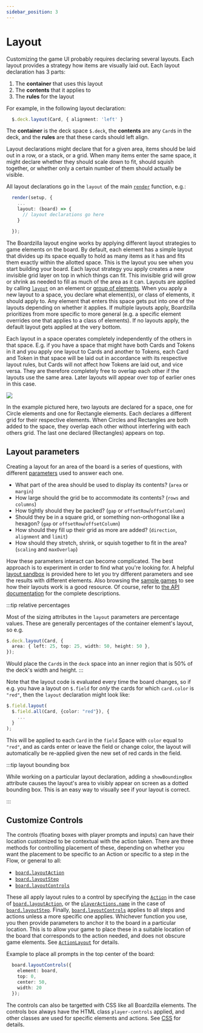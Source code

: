 ```yaml
---
sidebar_position: 3
---
```


# Layout

Customizing the game UI probably requires declaring several layouts. Each layout
provides a strategy how items are visually laid out. Each layout declaration has
3 parts:

1. The **container** that uses this layout
2. The **contents** that it applies to
3. The **rules** for the layout

For example, in the following layout declaration:

```ts
  $.deck.layout(Card, { alignment: 'left' }
```

The **container** is the deck space `$.deck`, the **contents** are any `Card`s
in the deck, and the **rules** are that these cards should left align.

Layout declarations might declare that for a given area, items should be laid
out in a row, or a stack, or a grid. When many items enter the same space, it
might declare whether they should scale down to fit, should squish together, or
whether only a certain number of them should actually be visible.

All layout declarations go in the `layout` of the main
[`render`](../api/modules#render) function, e.g.:

```ts
  render(setup, {
    ...
    layout: (board) => {
      // layout declarations go here
    }

  });
```

The Boardzilla layout engine works by applying different layout strategies to
game elements on the board. By default, each element has a simple layout that
divides up its space equally to hold as many items as it has and fits them
exactly within the allotted space. This is the layout you see when you start
building your board. Each layout strategy you apply creates a new invisible grid
layer on top in which things can fit. This invisible grid will grow or shrink as
needed to fill as much of the area as it can. Layouts are applied by calling
[`layout`](../api/classes/GameElement#layout) on an element or [group of
elements](../api/classes/ElementCollection#layout). When you apply a new layout
to a space, you declare what element(s), or class of elements, it should apply
to. Any element that enters this space gets put into one of the layouts
depending on whether it applies. If multiple layouts apply, Boardzilla
prioritizes from more specific to more general (e.g. a specific element
overrides one that applies to a class of elements). If no layouts apply, the
default layout gets applied at the very bottom.

Each layout in a space operates completely independently of the others in that
space. E.g. if you have a space that might have both Cards and Tokens in it and
you apply one layout to Cards and another to Tokens, each Card and Token in that
space will be laid out in accordance with its respective layout rules, but Cards
will not affect how Tokens are laid out, and vice versa. They are therefore
completely free to overlap each other if the layouts use the same area. Later
layouts will appear over top of earlier ones in this case.

<div style="textAlign: center"><img src="/img/layouts.svg"/></div>

In the example pictured here, two layouts are declared for a space, one for
Circle elements and one for Rectangle elements. Each declares a different grid
for their respective elements. When Circles and Rectangles are both added to the
space, they overlap each other without interfering with each others grid. The
last one declared (Rectangles) appears on top.

## Layout parameters

Creating a layout for an area of the board is a series of questions, with
different [parameters](../api/modules#layoutattributes) used to answer each one.

- What part of the area should be used to display its contents? (`area` or
  `margin`)
- How large should the grid be to accommodate its contents? (`rows` and
  `columns`)
- How tightly should they be packed? (`gap` or `offsetRow`/`offsetColumn`)
- Should they be in a square grid, or something non-orthogonal like a hexagon?
  (`gap` or `offsetRow`/`offsetColumn`)
- How should they fill up their grid as more are added? (`direction`,
  `alignment` and `limit`)
- How should they stretch, shrink, or squish together to fit in the area?
  (`scaling` and `maxOverlap`)

How these parameters interact can become complicated. The best approach is to
experiment in order to find what you're looking for. A helpful [layout
sandbox](layout-sandbox) is provided here to let you try different parameters
and see the results with different elements. Also browsing the [sample
games](/examples/examples) to see how their layouts work is a good resource. Of
course, refer to [the API documentation](../api/modules#layoutattributes) for
the complete descriptions.

:::tip relative percentages

Most of the sizing attributes in the `layout` parameters are percentage
values. These are generally percentages of the container element's layout, so
e.g.

```ts
$.deck.layout(Card, {
  area: { left: 25, top: 25, width: 50, height: 50 },
});
```

Would place the `Card`s in the `deck` space into an inner region that is 50% of
the deck's width and height.
:::

Note that the layout code is evaluated every time the board changes, so if
e.g. you have a layout on `$.field` for _only_ the cards for which `card.color`
is `"red"`, then the `layout` declaration might look like:

```ts
$.field.layout(
  $.field.all(Card, {color: "red"}), {
    ...
  }
);
```

This will be applied to each `Card` in the `field` Space with `color` equal to
`"red"`, and as cards enter or leave the field or change color, the layout will
automatically be re-applied given the new set of red cards in the field.

:::tip layout bounding box

While working on a particular layout declaration, adding a `showBoundingBox`
attribute causes the layout's area to visibly appear on screen as a dotted
bounding box. This is an easy way to visually see if your layout is correct.

:::

## Customize Controls

The controls (floating boxes with player prompts and inputs) can have their
location customized to be contextual with the action taken. There are three
methods for controlling placement of these, depending on whether you want the
placement to be specific to an Action or specific to a step in the Flow, or
general to all:

- [`board.layoutAction`](../api/classes/Board#layoutaction)
- [`board.layoutStep`](../api/classes/Board#layoutstep)
- [`board.layoutControls`](../api/classes/Board#layoutcontrols)

These all apply layout rules to a control by specifying the
[`Action`](../game/actions) in the case of
[`board.layoutAction`](../api/classes/Board#layoutaction), or the
[`playerActions.name`](../game/flow#player-actions) in the case of
[`board.layoutStep`](../api/classes/Board#layoutstep). Finally,
[`board.layoutControls`](../api/classes/Board#layoutcontrols) applies to all
steps and actions unless a more specific one applies. Whichever function you use,
you then provide parameters to anchor it to the board in a particular
location. This is to allow your game to place these in a suitable location of
the board that corresponds to the action needed, and does not obscure game
elements. See [`ActionLayout`](../api/modules#actionlayout) for details.

Example to place all prompts in the top center of the board:
```ts
  board.layoutControls({
    element: board,
    top: 0,
    center: 50,
    width: 20
  });
```

The controls can also be targetted with CSS like all Boardzilla elements. The
controls box always have the HTML class `player-controls` applied, and other
classes are used for specific elements and actions. See [CSS](css) for details.
